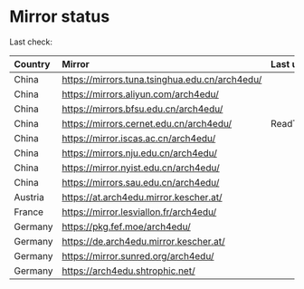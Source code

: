 <script src="./time.js"></script>
# Mirror status
Last check: <script type="text/javascript">localize(1750612991.3142076);</script>

|Country|Mirror|Last update|
|:------|:-----|:----------|
|China|https://mirrors.tuna.tsinghua.edu.cn/arch4edu/|<script type="text/javascript">localize(1750574662);</script>|
|China|https://mirrors.aliyun.com/arch4edu/|<script type="text/javascript">localize(1750574662);</script>|
|China|https://mirrors.bfsu.edu.cn/arch4edu/|<script type="text/javascript">localize(1750574662);</script>|
|China|https://mirrors.cernet.edu.cn/arch4edu/|ReadTimeout|
|China|https://mirror.iscas.ac.cn/arch4edu/|<script type="text/javascript">localize(1750574662);</script>|
|China|https://mirrors.nju.edu.cn/arch4edu/|<script type="text/javascript">localize(1750488260);</script>|
|China|https://mirror.nyist.edu.cn/arch4edu/|<script type="text/javascript">localize(1750574662);</script>|
|China|https://mirrors.sau.edu.cn/arch4edu/|<script type="text/javascript">localize(1731653531);</script>|
|Austria|https://at.arch4edu.mirror.kescher.at/|<script type="text/javascript">localize(1750574662);</script>|
|France|https://mirror.lesviallon.fr/arch4edu/|<script type="text/javascript">localize(1750574662);</script>|
|Germany|https://pkg.fef.moe/arch4edu/|<script type="text/javascript">localize(1750574662);</script>|
|Germany|https://de.arch4edu.mirror.kescher.at/|<script type="text/javascript">localize(1750574662);</script>|
|Germany|https://mirror.sunred.org/arch4edu/|<script type="text/javascript">localize(1750574662);</script>|
|Germany|https://arch4edu.shtrophic.net/|<script type="text/javascript">localize(1750574662);</script>|

<script src="./tablefilter/tablefilter.js"></script>
<script src="./table.js"></script>